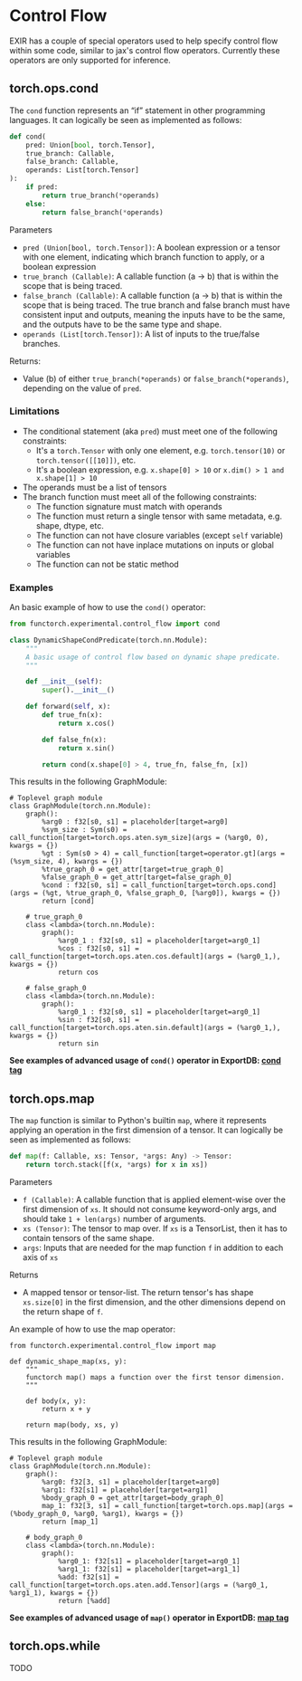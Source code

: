 # Control Flow

EXIR has a couple of special operators used to help specify control flow within
some code, similar to jax's control flow operators. Currently these operators
are only supported for inference.

## torch.ops.cond

The `cond` function represents an “if” statement in other programming languages.
It can logically be seen as implemented as follows:

```python
def cond(
    pred: Union[bool, torch.Tensor],
    true_branch: Callable,
    false_branch: Callable,
    operands: List[torch.Tensor]
):
    if pred:
        return true_branch(*operands)
    else:
        return false_branch(*operands)
```

Parameters
* `pred (Union[bool, torch.Tensor])`: A boolean expression or a tensor with one element,
    indicating which branch function to apply, or a boolean expression
* `true_branch (Callable)`: A callable function (a -> b) that is within the
    scope that is being traced.
* `false_branch (Callable)`: A callable function (a -> b) that is within the
    scope that is being traced. The true branch and false branch must have
    consistent input and outputs, meaning the inputs have to be the same, and
    the outputs have to be the same type and shape.
* `operands (List[torch.Tensor])`: A list of inputs to the true/false
    branches.

Returns:
* Value (b) of either `true_branch(*operands)` or `false_branch(*operands)`,
    depending on the value of `pred`.

### Limitations
* The conditional statement (aka `pred`) must meet one of the following constraints:
  * It's a `torch.Tensor` with only one element, e.g. `torch.tensor(10)` or
      `torch.tensor([[10]])`, etc.
  * It's a boolean expression, e.g. `x.shape[0] > 10` or `x.dim() > 1 and x.shape[1] > 10`
* The operands must be a list of tensors
* The branch function must meet all of the following constraints:
  * The function signature must match with operands
  * The function must return a single tensor with same metadata, e.g. shape,
      dtype, etc.
  * The function can not have closure variables (except `self` variable)
  * The function can not have inplace mutations on inputs or global variables
  * The function can not be static method

### Examples
An basic example of how to use the `cond()` operator:

```python
from functorch.experimental.control_flow import cond

class DynamicShapeCondPredicate(torch.nn.Module):
    """
    A basic usage of control flow based on dynamic shape predicate.
    """

    def __init__(self):
        super().__init__()

    def forward(self, x):
        def true_fn(x):
            return x.cos()

        def false_fn(x):
            return x.sin()

        return cond(x.shape[0] > 4, true_fn, false_fn, [x])
```

This results in the following GraphModule:

```
# Toplevel graph module
class GraphModule(torch.nn.Module):
    graph():
        %arg0 : f32[s0, s1] = placeholder[target=arg0]
        %sym_size : Sym(s0) = call_function[target=torch.ops.aten.sym_size](args = (%arg0, 0), kwargs = {})
        %gt : Sym(s0 > 4) = call_function[target=operator.gt](args = (%sym_size, 4), kwargs = {})
        %true_graph_0 = get_attr[target=true_graph_0]
        %false_graph_0 = get_attr[target=false_graph_0]
        %cond : f32[s0, s1] = call_function[target=torch.ops.cond](args = (%gt, %true_graph_0, %false_graph_0, [%arg0]), kwargs = {})
        return [cond]

    # true_graph_0
    class <lambda>(torch.nn.Module):
        graph():
            %arg0_1 : f32[s0, s1] = placeholder[target=arg0_1]
            %cos : f32[s0, s1] = call_function[target=torch.ops.aten.cos.default](args = (%arg0_1,), kwargs = {})
            return cos

    # false_graph_0
    class <lambda>(torch.nn.Module):
        graph():
            %arg0_1 : f32[s0, s1] = placeholder[target=arg0_1]
            %sin : f32[s0, s1] = call_function[target=torch.ops.aten.sin.default](args = (%arg0_1,), kwargs = {})
            return sin
```

**See examples of advanced usage of `cond()` operator in ExportDB: [cond tag](https://www.internalfb.com/intern/staticdocs/exportdb/cond.html)**


## torch.ops.map

The `map` function is similar to Python's builtin `map`, where it represents
applying an operation in the first dimension of a tensor.
It can logically be seen as implemented as follows:

```python
def map(f: Callable, xs: Tensor, *args: Any) -> Tensor:
    return torch.stack([f(x, *args) for x in xs])
```

Parameters
* `f (Callable)`: A callable function that is applied element-wise over the
    first dimension of `xs`. It should not consume keyword-only args, and should
    take `1 + len(args)` number of arguments.
* `xs (Tensor)`: The tensor to map over. If `xs` is a TensorList, then it has to
    contain tensors of the same shape.
* `args`: Inputs that are needed for the map function `f` in addition to each
    axis of `xs`

Returns
* A mapped tensor or tensor-list. The return tensor's has shape `xs.size[0]` in
    the first dimension, and the other dimensions depend on the return shape of
    `f`.


An example of how to use the map operator:

```
from functorch.experimental.control_flow import map

def dynamic_shape_map(xs, y):
    """
    functorch map() maps a function over the first tensor dimension.
    """

    def body(x, y):
        return x + y

    return map(body, xs, y)
```

This results in the following GraphModule:

```
# Toplevel graph module
class GraphModule(torch.nn.Module):
    graph():
        %arg0: f32[3, s1] = placeholder[target=arg0]
        %arg1: f32[s1] = placeholder[target=arg1]
        %body_graph_0 = get_attr[target=body_graph_0]
        map_1: f32[3, s1] = call_function[target=torch.ops.map](args = (%body_graph_0, %arg0, %arg1), kwargs = {})
        return [map_1]

    # body_graph_0
    class <lambda>(torch.nn.Module):
        graph():
            %arg0_1: f32[s1] = placeholder[target=arg0_1]
            %arg1_1: f32[s1] = placeholder[target=arg1_1]
            %add: f32[s1] = call_function[target=torch.ops.aten.add.Tensor](args = (%arg0_1, %arg1_1), kwargs = {})
            return [%add]
```

**See examples of advanced usage of `map()` operator in ExportDB: [map tag](https://www.internalfb.com/intern/staticdocs/exportdb/map.html)**

## torch.ops.while

TODO
<!-- A while loop is another control flow construct representing a repeated action.


#### Representation in FX


```
%name = call_function[target = exir.while_loop](args = (condition, body, init_val), kwargs = {})
```


Above, both condition and body are “functions” represented by GraphModule. The semantics of this node is interpreted as, while `condition` is true, keep executing `body`. The return value of this node is the last val produced by `body` (i.e. the one that failed `cond`).

The implementation of exir.while_loop matches this description:


```
def while_loop(condition, body, init_val):
    val = init_val
    while cond(*val):
       val = body(*val)
    return val
``` -->
